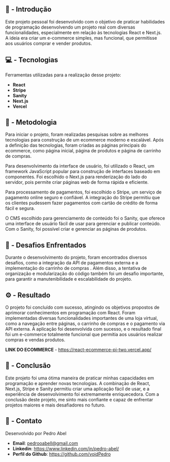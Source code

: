 ## 🧠 - Introdução

Este projeto pessoal foi desenvolvido com o objetivo de praticar habilidades de programação desenvolvendo um projeto real com diversas funcionalidades, especialmente em relação às tecnologias React e Next.js. A ideia era criar um e-commerce simples, mas funcional, que permitisse aos usuários comprar e vender produtos.

## 💻 - Tecnologias
  Ferramentas utilizadas para a realização desse projeto:
- **React**
- **Stripe**
- **Sanity**
- **Next.js**
- **Vercel**

## 💭 - Metodologia
Para iniciar o projeto, foram realizadas pesquisas sobre as melhores tecnologias para construção de um ecommerce moderno e escalável. Após a definição das tecnologias, foram criadas as páginas principais do ecommerce, como página inicial, página de produtos e página de carrinho de compras.

Para desenvolvimento da interface de usuário, foi utilizado o React, um framework JavaScript popular para construção de interfaces baseado em componentes. Foi escolhido o Next.js para renderização do lado do servidor, pois permite criar páginas web de forma rápida e eficiente.

Para processamento de pagamentos, foi escolhido o Stripe, um serviço de pagamento online seguro e confiável. A integração do Stripe permitiu que os clientes pudessem fazer pagamentos com cartão de crédito de forma fácil e segura.

O CMS escolhido para gerenciamento de conteúdo foi o Sanity, que oferece uma interface de usuário fácil de usar para gerenciar e publicar conteúdo. Com o Sanity, foi possível criar e gerenciar as páginas de produtos.

## 💫 - Desafios Enfrentados

Durante o desenvolvimento do projeto, foram encontrados diversos desafios, como a integração da API de pagamentos externa e a implementação do carrinho de compras . Além disso, a tentativa de organização e modularização do código também foi um desafio importante, para garantir a manutenibilidade e escalabilidade do projeto.

## ⚙️ - Resultado
O projeto foi concluído com sucesso, atingindo os objetivos propostos de aprimorar conhecimentos em programação com React. Foram implementadas diversas funcionalidades importantes de uma loja virtual, como a navegação entre páginas, o carrinho de compras e o pagamento via API externa. A aplicação foi desenvolvida com sucesso, e o resultado final foi um e-commerce totalmente funcional que permitia aos usuários realizar compras e vendas produtos.

**LINK DO ECOMMERCE** - https://react-ecommerce-pi-two.vercel.app/

## 🌱 - Conclusão

Este projeto foi uma ótima maneira de praticar minhas capacidades em programação e aprender novas tecnologias. A combinação de React, Next.js, Stripe e Sanity permitiu criar uma aplicação fácil de usar, e a experiência de desenvolvimento foi extremamente enriquecedora. Com a conclusão deste projeto, me sinto mais confiante e capaz de enfrentar projetos maiores e mais desafiadores no futuro.

## 💬 - Contato

Desenvolvido por Pedro Abel

- **Email**: pedrooabell@gmail.com
- **Linkedin**: https://www.linkedin.com/in/pedro-abel/
- **Perfil do Github**: https://github.com/voidPedro
